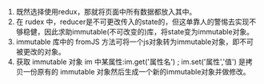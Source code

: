 1. 既然选择使用redux，那就将页面中所有数据都放入其中。
2. 在 rudex 中，reducer是不可更改传入的state的，但这单靠人的警惕去实现不够稳健，因此求助immutable(不可改变的)库，将state变为immutable对象。
3. immutable 库中的 fromJS 方法可将一个js对象转为immutable对象，即不可被更改的对象。
4. 获取 immutable 对象 im 中某属性:im.get('属性名') ;  im.set('属性','值') 是拷贝一份原有的  immutable 对象然后生成一个新的immutable对象并做修改。